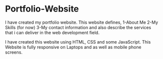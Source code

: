 # Portfolio-Website
I have created my portfolio website.
This website defines,
1-About Me       2-My Skills (for now)
3-My contact information and also describe the services that i can deliver in the web development field. 

I have created this website using HTML, CSS and some JavaScript.
This Website is fully responsive on Laptops and as well as mobile phone screens.
